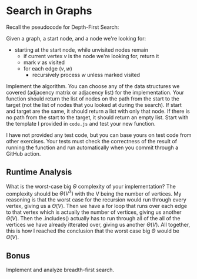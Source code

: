 # Search in Graphs

Recall the pseudocode for Depth-First Search:

Given a graph, a start node, and a node we're looking for:
- starting at the start node, while unvisited nodes remain
    - if current vertex $v$ is the node we're looking for, return it
    - mark $v$ as visited
    - for each edge $(v,w)$
        - recursively process $w$ unless marked visited

Implement the algorithm. You can choose any of the data structures we covered
(adjacency matrix or adjacency list) for the implementation. Your function
should return the list of nodes on the path from the start to the target (not
the list of nodes that you looked at during the search). If start and target are
the same, it should return a list with only that node. If there is no path from
the start to the target, it should return an empty list. Start with the template
I provided in `code.js` and test your new function.

I have not provided any test code, but you can base yours on test code from
other exercises. Your tests must check the correctness of the result of running
the function and run automatically when you commit through a GitHub action.

## Runtime Analysis

What is the worst-case big $\Theta$ complexity of your implementation? 
The complexity should be $\Theta(V^3)$  with the V being the number of vertices.
My reasoning is that the worst case for the recursion would run through every vertex,
giving us a $\Theta(V)$. Then we have a for loop that runs over each edge to that vertex
which is actually the number of vertices, giving us another $\Theta(V)$. Then the .includes()
actually has to run through all of the all of the vertices we have already itterated over, giving
us another $\Theta(V)$. All together, this is how I reached the conclusion that the worst case big $\Theta$ 
would be $\Theta(V)$.

## Bonus

Implement and analyze breadth-first search.
